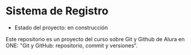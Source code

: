 <h1>Sistema de Registro</h1>

- Estado del proyecto: en construcción

Este repositorio es un proyecto del curso sobre Git y Github de Alura en ONE: "Git y GitHub: repositorio, commit y versiones".
